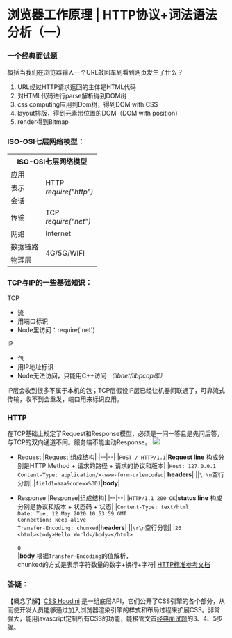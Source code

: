 # 浏览器工作原理 | HTTP协议+词法语法分析（一）

### 一个经典面试题
概括当我们在浏览器输入一个URL敲回车到看到网页发生了什么？
1. URL经过HTTP请求返回的主体是HTML代码
2. 对HTML代码进行parse解析得到DOM树
3. css computing应用到Dom树，得到DOM with CSS
4. layout排版，得到元素带位置的DOM（DOM with position）
5. render得到Bitmap

### ISO-OSI七层网络模型：
<escape>
<table>
<th colspan="2">ISO-OSI七层网络模型</th>
<tr><td>应用</td><td rowspan="3">HTTP<br><i>require("http")</i></td></tr>
<tr><td>表示</td></tr>
<tr><td>会话</td></tr>
<tr><td>传输</td><td>TCP<br><i>require("net")</i></td></tr>
<tr><td>网络</td><td>Internet</td></tr>
<tr><td>数据链路</td><td rowspan="2">4G/5G/WIFI</td></tr>
<tr><td>物理层</td></tr>
</table>   
</escape>

### TCP与IP的一些基础知识：
TCP
* 流
* 用端口标识
* Node里访问：require('net')

IP
* 包
* 用IP地址标识
* Node无法访问，只能用C++访问 *（libnet/libpcap库）*

IP层会收到很多不属于本机的包；TCP层假设IP层已经让机器间联通了，可靠流式传输，收不到会重发，端口用来标识应用。

### HTTP
在TCP基础上规定了Request和Response模型，必须是一问一答且是先问后答，与TCP的双向通道不同。服务端不能主动Response。
![](https://static001.geekbang.org/resource/image/3d/a1/3db5e0f362bc276b83c7564430ecb0a1.jpg)
* Request
    |Request|组成结构|
    |--|--|
    |`POST / HTTP/1.1`|**Request line** 构成分别是HTTP Method + 请求的路径 + 请求的协议和版本|
    |`Host: 127.0.0.1`<br>`Content-Type: application/x-www-form-urlencoded`| **headers**|
    ||`\r\n`空行分割|
    |`field1=aaa&code=x%3D1`|**body**|

* Response
    |Response|组成结构|
    |--|--|
    |`HTTP/1.1 200 OK`|**status line** 构成分别是协议和版本 + 状态码 + 状态|
    |`Content-Type: text/html`<br>`Date: Tue, 12 May 2020 10:53:59 GMT`<br>`Connection: keep-alive`<br>`Transfer-Encoding: chunked`|**headers**|
    ||`\r\n`空行分割|
    |`26`<br>`<html><body>Hello World</body></html>`<br><br>`0`<br>|**body** 根据`Transfer-Encoding`的值解析，<br>chunked的方式是表示字符数量的数字+换行+字符|
[HTTP标准参考文档](https://tools.ietf.org/html/rfc2616)




### 答疑：
【概念了解】[CSS Houdini](https://developer.mozilla.org/zh-CN/docs/Web/Houdini) 是一组底层API，它们公开了CSS引擎的各个部分，从而使开发人员能够通过加入浏览器渲染引擎的样式和布局过程来扩展CSS。非常强大，能用javascript定制所有CSS的功能，能接管文首[经典面试题](#一个经典面试题)的3、4、5步骤。

[//]: # (名词查询：结构化编程：面向过程、面向对象、函数式编程)